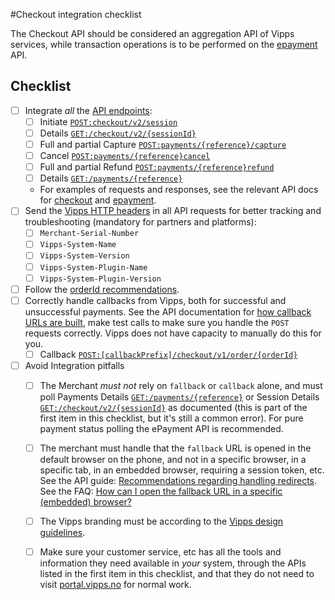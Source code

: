 #Checkout integration checklist

The Checkout API should be considered an aggregation API of Vipps services, while transaction operations is to be performed on the [epayment]([tools/](https://vippsas.github.io/vipps-epayment-api/)) API.

## Checklist

- [ ] Integrate _all_ the [API endpoints](https://github.com/vippsas/vipps-checkout-api/blob/main/vipps-checkout-api.md#example-integration):
    - [ ] Initiate [`POST:checkout/v2/session`](https://vippsas.github.io/vipps-checkout-api/#/Session/post_v2_session)
    - [ ] Details [`GET:/checkout/v2/{sessionId}`](https://vippsas.github.io/vipps-checkout-api/#/Session/get_v2_session__sessionId_)
    - [ ] Full and partial Capture [`POST:payments/{reference}/capture`](https://vippsas.github.io/vipps-epayment-api/index.html#operation/capturePayment)
    - [ ] Cancel [`POST:payments/{reference}cancel`](https://vippsas.github.io/vipps-epayment-api/index.html#operation/cancelPayment)
    - [ ] Full and partial Refund [`POST:payments/{reference}refund`](https://vippsas.github.io/vipps-epayment-api/index.html#operation/refundPayment)
    - [ ] Details [`GET:/payments/{reference}`](https://vippsas.github.io/vipps-epayment-api/index.html#operation/getPayment)
    - For examples of requests and responses, see the relevant API docs for [checkout](https://vippsas.github.io/vipps-checkout-api/) and [epayment]([tools/](https://vippsas.github.io/vipps-epayment-api/)).
- [ ] Send the [Vipps HTTP headers](https://github.com/vippsas/vipps-checkout-api/blob/main/vipps-checkout-api.md#integration-partner-and-plugin-guidelines)
      in all API requests for better tracking and troubleshooting (mandatory for partners and platforms):
    - [ ] `Merchant-Serial-Number`    
    - [ ] `Vipps-System-Name`
    - [ ] `Vipps-System-Version`
    - [ ] `Vipps-System-Plugin-Name`
    - [ ] `Vipps-System-Plugin-Version`
- [ ] Follow the [orderId recommendations](https://github.com/vippsas/vipps-ecom-api/blob/master/vipps-ecom-api.md#orderid-recommendations).
- [ ] Correctly handle callbacks from Vipps, both for successful and unsuccessful payments.
      See the API documentation for
      [how callback URLs are built](https://github.com/vippsas/vipps-checkout-api/blob/main/vipps-checkout-api.md#webhook-integration),
      make test calls to make sure you handle the `POST` requests correctly.
      Vipps does not have capacity to manually do this for you.
    - [ ] Callback [`POST:[callbackPrefix]/checkout/v1/order/{orderId}`](https://github.com/vippsas/vipps-checkout-api/blob/main/vipps-checkout-api.md#example-of-webhook-notification)
- [ ] Avoid Integration pitfalls
    - [ ] The Merchant _must not_ rely on `fallback` or `callback` alone, and must poll Payments Details [`GET:/payments/{reference}`](https://vippsas.github.io/vipps-epayment-api/index.html#operation/getPayment) or Session     Details [`GET:/checkout/v2/{sessionId}`](https://vippsas.github.io/vipps-checkout-api/#/Session/get_v2_session__sessionId_)
          as documented (this is part of the first item in this checklist, but it's still a common error). For pure payment status polling the ePayment API is recommended.
    - [ ] The merchant must handle that the `fallback` URL is opened in the default browser on the phone,
          and not in a specific browser, in a specific tab, in an embedded browser, requiring a session token, etc.
          See the API guide:
          [Recommendations regarding handling redirects](https://github.com/vippsas/vipps-ecom-api/blob/master/vipps-ecom-api.md#recommendations-regarding-handling-redirects).
          See the FAQ: [How can I open the fallback URL in a specific (embedded) browser?](https://github.com/vippsas/vipps-ecom-api/blob/master/vipps-ecom-api-faq.md#how-can-i-open-the-fallback-url-in-a-specific-embedded-browser)
    - [ ] The Vipps branding must be according to the
          [Vipps design guidelines](https://github.com/vippsas/vipps-design-guidelines).
    - [ ] Make sure your customer service, etc has all the tools and information they need
          available in _your_ system, through the APIs listed in the first item in this checklist,
          and that they do not need to visit
          [portal.vipps.no](https://portal.vipps.no)
          for normal work.


